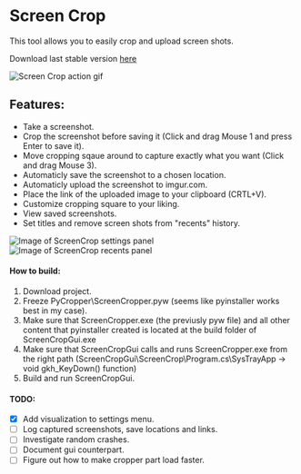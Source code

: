 # Screen Crop
This tool allows you to easily crop and upload screen shots.

Download last stable version [here](http://www.megafileupload.com/6ge1/Installer.rar)

![Screen Crop action gif](https://github.com/InviBear/ScreenCrop/blob/master/Readme/ScreenCropAction.gif)

## Features:

* Take a screenshot.
* Crop the screenshot before saving it (Click and drag Mouse 1 and press Enter to save it).
* Move cropping sqaue around to capture exactly what you want (Click and drag Mouse 3).
* Automaticly save the screenshot to a chosen location.
* Automaticly upload the screenshot to imgur.com.
* Place the link of the uploaded image to your clipboard (CRTL+V).
* Customize cropping square to your liking.
* View saved screenshots.
* Set titles and remove screen shots from "recents" history.

![Image of ScreenCrop settings panel](https://github.com/InviBear/ScreenCrop/blob/master/Readme/Settings.png)
![Image of ScreenCrop recents panel](https://github.com/InviBear/ScreenCrop/blob/master/Readme/Recents.png)

#### How to build:
1. Download project.
2. Freeze PyCropper\ScreenCropper.pyw (seems like pyinstaller works best in my case).
3. Make sure that ScreenCropper.exe (the previusly pyw file) and all other content that pyinstaller created is located at the build folder of ScreenCropGui.exe
4. Make sure that ScreenCropGui calls and runs ScreenCropper.exe from the right path
(ScreenCropGui\ScreenCrop\Program.cs\SysTrayApp -> void gkh_KeyDown() function)
5. Build and run ScreenCropGui.

#### TODO:

- [X] Add visualization to settings menu.
- [ ] Log captured screenshots, save locations and links.
- [ ] Investigate random crashes.
- [ ] Document gui counterpart.
- [ ] Figure out how to make cropper part load faster.
